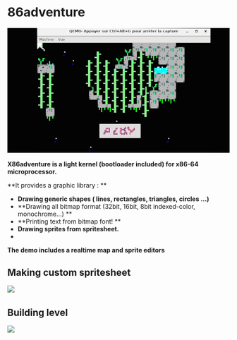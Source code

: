 # 86adventure
![](asm_1.gif)

**X86adventure is a light kernel (bootloader included) for x86-64 microprocessor.**

**It provides a graphic library : **
- **Drawing generic shapes ( lines, rectangles, triangles, circles ...)**
- **Drawing all bitmap format (32bit, 16bit, 8bit indexed-color, monochrome...) **
- **Printing text from bitmap font! **
- **Drawing sprites from spritesheet.** 
- 
**The demo includes a realtime map and sprite editors**  
## Making custom spritesheet
![](asm_7.gif)

## Building level
![](asm_4.gif)
